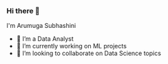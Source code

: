 ### Hi there 👋
I'm Arumuga Subhashini
- 🌱 I’m a Data Analyst
- 🔭 I’m currently working on ML projects
- 👯 I’m looking to collaborate on Data Science topics
<!--
**Arumuga-Subhashini/Arumuga-Subhashini** is a ✨ _special_ ✨ repository because its `README.md` (this file) appears on your GitHub profile.

Here are some ideas to get you started:




- 🤔 I’m looking for help with ...
- 💬 Ask me about ...
- 📫 How to reach me: ...
- 😄 Pronouns: ...
- ⚡ Fun fact: ...
-->
